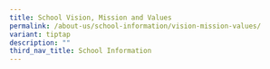 ```yaml
---
title: School Vision, Mission and Values
permalink: /about-us/school-information/vision-mission-values/
variant: tiptap
description: ""
third_nav_title: School Information
---
```

